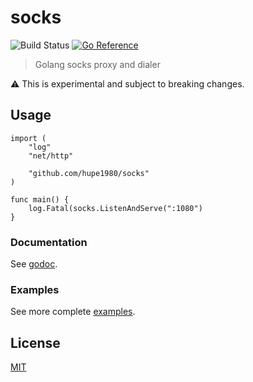 # socks
![Build Status](https://github.com/hupe1980/socks/workflows/build/badge.svg) 
[![Go Reference](https://pkg.go.dev/badge/github.com/hupe1980/socks.svg)](https://pkg.go.dev/github.com/hupe1980/socks)
> Golang socks proxy and dialer

:warning: This is experimental and subject to breaking changes.

## Usage
```golang
import (
	"log"
	"net/http"

	"github.com/hupe1980/socks"
)

func main() {
	log.Fatal(socks.ListenAndServe(":1080")
}
```

### Documentation
See [godoc](https://pkg.go.dev/github.com/hupe1980/mitmproxy).

### Examples
See more complete [examples](https://github.com/hupe1980/socks/tree/main/_examples).

## License
[MIT](LICENCE)
